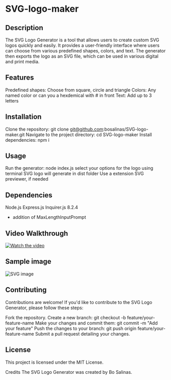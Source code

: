 # SVG-logo-maker

## Description
The SVG Logo Generator is a tool that allows users to create custom SVG logos quickly and easily. It provides a user-friendly interface where users can choose from various predefined shapes, colors, and text. The generator then exports the logo as an SVG file, which can be used in various digital and print media.

## Features
Predefined shapes: Choose from square, circle and triangle
Colors: Any named color or can you a hexdemical with # in front
Text: Add up to 3 letters

## Installation
Clone the repository: git clone git@github.com:bosalinas/SVG-logo-maker.git
Navigate to the project directory: cd SVG-logo-maker
Install dependencies: npm i

## Usage
Run the generator: node index.js
select your options for the logo using terminal
SVG logo will generate in dist folder
Use a extension SVG previewer, if needed

## Dependencies
Node.js
Express.js
Inquirer.js 8.2.4
- addition of MaxLengthInputPrompt

## Video Walkthrough
[![Watch the video](https://img.youtube.com/vi/UqJDJzOdQes/hqdefault.jpg)](https://youtu.be/UqJDJzOdQes)

## Sample image
![SVG image](file:///C:/Users/pwy958/OneDrive%20-%20University%20of%20Texas%20at%20San%20Antonio/Desktop/logo.svg)

## Contributing
Contributions are welcome! If you'd like to contribute to the SVG Logo Generator, please follow these steps:

Fork the repository.
Create a new branch: git checkout -b feature/your-feature-name
Make your changes and commit them: git commit -m "Add your feature"
Push the changes to your branch: git push origin feature/your-feature-name
Submit a pull request detailing your changes.
## License
This project is licensed under the MIT License.

Credits
The SVG Logo Generator was created by Bo Salinas.
